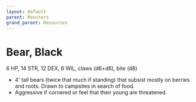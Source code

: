 ```yaml
---
layout: default
parent: Monsters
grand_parent: Resources
---
```


# Bear, Black

6 HP, 14 STR, 12 DEX, 6 WIL, claws (d6+d6), bite (d8)

- 4' tall bears (twice that much if standing) that subsist mostly on berries and roots. Drawn to campsites in search of food.  
- Aggressive if cornered or feel that their young are threatened. 